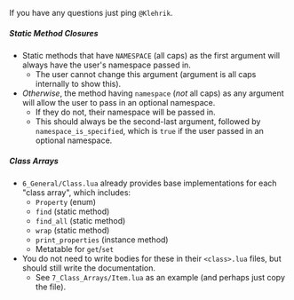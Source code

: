 If you have any questions just ping `@Klehrik`.

##### Static Method Closures
- Static methods that have `NAMESPACE` (all caps) as the first argument will always have the user's namespace passed in.
    - The user cannot change this argument (argument is all caps internally to show this).
- *Otherwise*, the method having `namespace` (*not* all caps) as any argument will allow the user to pass in an optional namespace.
    - If they do not, their namespace will be passed in.
    - This should always be the second-last argument, followed by `namespace_is_specified`, which is `true` if the user passed in an optional namespace.

##### Class Arrays
- `6_General/Class.lua` already provides base implementations for each "class array", which includes:
    - `Property` (enum)
    - `find` (static method)
    - `find_all` (static method)
    - `wrap` (static method)
    - `print_properties` (instance method)
    - Metatable for `get`/`set`
- You do not need to write bodies for these in their `<class>.lua` files, but should still write the documentation.
    - See `7_Class_Arrays/Item.lua` as an example (and perhaps just copy the file).